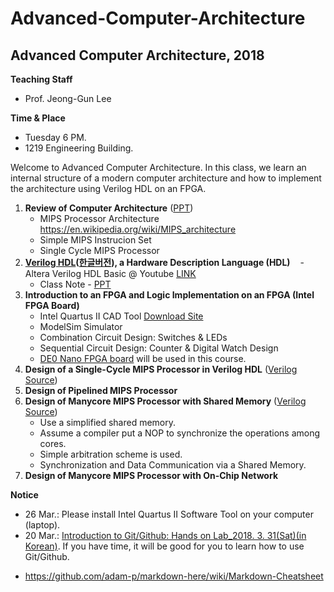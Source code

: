 # Advanced-Computer-Architecture

## Advanced Computer Architecture, 2018

**Teaching Staff**
  - Prof. Jeong-Gun Lee
  
**Time & Place**
  - Tuesday 6 PM.
  - 1219 Engineering Building.

Welcome to Advanced Computer Architecture. In this class, we learn an internal structure of a modern computer architecture and how to implement the architecture using Verilog HDL on an FPGA.

1. **Review of Computer Architecture** ([PPT](https://github.com/jeonggunlee/Advanced-Computer-Architecture/blob/master/PPTs/01_ACA_MIPS_SIMPLE_REVIEW.pptx))
    - MIPS Processor Architecture https://en.wikipedia.org/wiki/MIPS_architecture
    - Simple MIPS Instrucion Set
    - Single Cycle MIPS Processor
2. **[Verilog HDL](https://en.wikipedia.org/wiki/Verilog)([한글버전](https://ko.wikipedia.org/wiki/%EB%B2%A0%EB%A6%B4%EB%A1%9C%EA%B7%B8)), a Hardware Description Language (HDL)**
    - Altera Verilog HDL Basic @ Youtube [LINK](https://www.youtube.com/watch?v=PJGvZSlsLKs)
    - Class Note - [PPT](https://github.com/jeonggunlee/Advanced-Computer-Architecture/blob/master/PPTs/DDCA_Ch4.ppt)
3. **Introduction to an FPGA and Logic Implementation on an FPGA (Intel FPGA Board)**
    - Intel Quartus II CAD Tool [Download Site](https://www.altera.com/downloads/download-center.html)
    - ModelSim Simulator
    - Combination Circuit Design: Switches & LEDs
    - Sequential Circuit Design: Counter & Digital Watch Design
    - [DE0 Nano FPGA board](http://www.terasic.com.tw/cgi-bin/page/archive.pl?Language=English&CategoryNo=165&No=593&PartNo=1) will be used in this course.
4. **Design of a Single-Cycle MIPS Processor in Verilog HDL** ([Verilog Source](https://github.com/jeonggunlee/Advanced-Computer-Architecture/tree/master/single_cycle_mips))
5. **Design of Pipelined MIPS Processor**
6. **Design of Manycore MIPS Processor with Shared Memory** ([Verilog Source](https://github.com/jeonggunlee/Advanced-Computer-Architecture/tree/master/single_cycle_manycore))
    - Use a simplified shared memory.
    - Assume a compiler put a NOP to synchronize the operations among cores.
    - Simple arbitration scheme is used.
    - Synchronization and Data Communication via a Shared Memory.
7. **Design of Manycore MIPS Processor with On-Chip Network**



**Notice**
 - 26 Mar.: Please install Intel Quartus II Software Tool on your computer (laptop).
 - 20 Mar.: [Introduction to Git/Github: Hands on Lab_2018. 3. 31(Sat)(in Korean)](https://docs.google.com/forms/d/e/1FAIpQLSfOOPkLq3dBOY98yRz9qHggdRZH1G9oL1A4YowY2ov2ZoLb0w/viewform). If you have time, it will be good for you to learn how to use Git/Github.

* https://github.com/adam-p/markdown-here/wiki/Markdown-Cheatsheet
